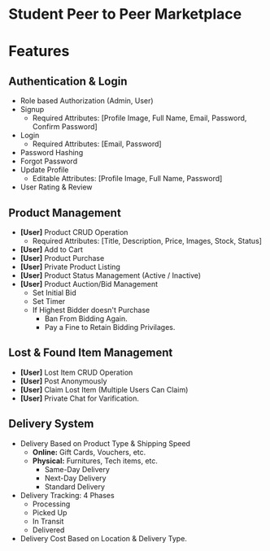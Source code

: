 # Student Peer to Peer Marketplace

# Features

## Authentication & Login
- Role based Authorization (Admin, User)
- Signup
	- Required Attributes: [Profile Image, Full Name, Email, Password, Confirm Password]
- Login
	- Required Attributes: [Email, Password]
- Password Hashing
- Forgot Password
- Update Profile
	- Editable Attributes: [Profile Image, Full Name, Password]
- User Rating & Review

## Product Management
- **[User]** Product CRUD Operation
  	- Required Attributes: [Title, Description, Price, Images, Stock, Status]
- **[User]** Add to Cart
- **[User]** Product Purchase
- **[User]** Private Product Listing
- **[User]** Product Status Management (Active / Inactive)
- **[User]** Product Auction/Bid Management
    - Set Initial Bid
    - Set Timer 
    - If Highest Bidder doesn't Purchase
        - Ban From Bidding Again.
        - Pay a Fine to Retain Bidding Privilages.

## Lost & Found Item Management
- **[User]** Lost Item CRUD Operation
- **[User]** Post Anonymously 
- **[User]** Claim Lost Item (Multiple Users Can Claim)
- **[User]** Private Chat for Varification.

## Delivery System
- Delivery Based on Product Type & Shipping Speed
	- **Online:** Gift Cards, Vouchers, etc.
	- **Physical:** Furnitures, Tech items, etc.
		- Same-Day Delivery
		- Next-Day Delivery
		- Standard Delivery
- Delivery Tracking: 4 Phases
    - Processing
    - Picked Up
    - In Transit
    - Delivered
- Delivery Cost Based on Location & Delivery Type.

